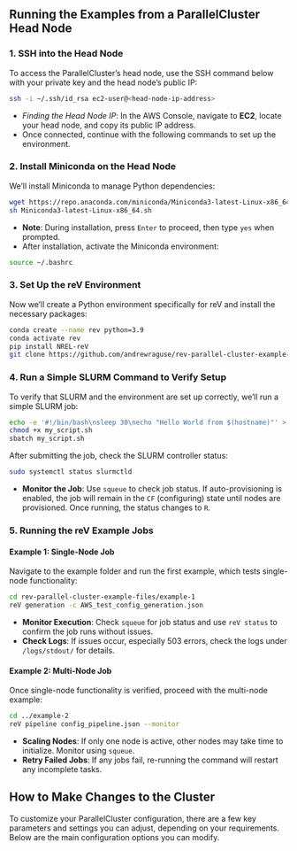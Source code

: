 ## Running the Examples from a ParallelCluster Head Node

### 1. SSH into the Head Node

To access the ParallelCluster’s head node, use the SSH command below with your private key and the head node’s public IP:

```bash
ssh -i ~/.ssh/id_rsa ec2-user@<head-node-ip-address>
```

- _Finding the Head Node IP_: In the AWS Console, navigate to **EC2**, locate your head node, and copy its public IP address.
- Once connected, continue with the following commands to set up the environment.

### 2. Install Miniconda on the Head Node

We’ll install Miniconda to manage Python dependencies:

```bash
wget https://repo.anaconda.com/miniconda/Miniconda3-latest-Linux-x86_64.sh
sh Miniconda3-latest-Linux-x86_64.sh
```

- **Note**: During installation, press `Enter` to proceed, then type `yes` when prompted.
- After installation, activate the Miniconda environment:

```bash
source ~/.bashrc
```

### 3. Set Up the reV Environment

Now we’ll create a Python environment specifically for reV and install the necessary packages:

```bash
conda create --name rev python=3.9
conda activate rev
pip install NREL-reV
git clone https://github.com/andrewraguse/rev-parallel-cluster-example-files
```

### 4. Run a Simple SLURM Command to Verify Setup

To verify that SLURM and the environment are set up correctly, we’ll run a simple SLURM job:

```bash
echo -e '#!/bin/bash\nsleep 30\necho "Hello World from $(hostname)"' > my_script.sh
chmod +x my_script.sh
sbatch my_script.sh
```

After submitting the job, check the SLURM controller status:

```bash
sudo systemctl status slurmctld
```

- **Monitor the Job**: Use `squeue` to check job status. If auto-provisioning is enabled, the job will remain in the `CF` (configuring) state until nodes are provisioned. Once running, the status changes to `R`.

### 5. Running the reV Example Jobs

#### Example 1: Single-Node Job

Navigate to the example folder and run the first example, which tests single-node functionality:

```bash
cd rev-parallel-cluster-example-files/example-1
reV generation -c AWS_test_config_generation.json
```

- **Monitor Execution**: Check `squeue` for job status and use `reV status` to confirm the job runs without issues.
- **Check Logs**: If issues occur, especially 503 errors, check the logs under `/logs/stdout/` for details.

#### Example 2: Multi-Node Job

Once single-node functionality is verified, proceed with the multi-node example:

```bash
cd ../example-2
reV pipeline config_pipeline.json --monitor
```

- **Scaling Nodes**: If only one node is active, other nodes may take time to initialize. Monitor using `squeue`.
- **Retry Failed Jobs**: If any jobs fail, re-running the command will restart any incomplete tasks.

## How to Make Changes to the Cluster

To customize your ParallelCluster configuration, there are a few key parameters and settings you can adjust, depending on your requirements. Below are the main configuration options you can modify.
